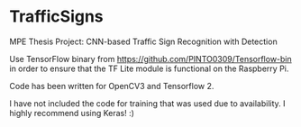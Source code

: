 # TrafficSigns
MPE Thesis Project: CNN-based Traffic Sign Recognition with Detection

Use TensorFlow binary from 
https://github.com/PINTO0309/Tensorflow-bin
in order to ensure that the TF Lite module is functional on the Raspberry Pi. 

Code has been written for OpenCV3 and Tensorflow 2. 

I have not included the code for training that was used due to availability. I highly recommend using Keras! :)
